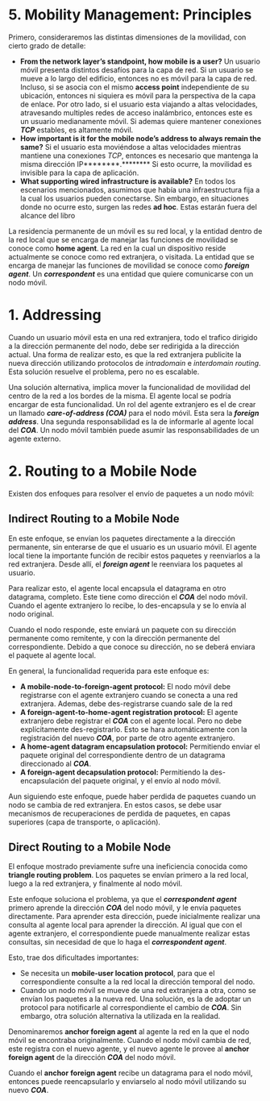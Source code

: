 # 5. Mobility Management: Principles

Primero, consideraremos las distintas dimensiones de la movilidad, con cierto grado de detalle:

- ****************************************************From the network layer’s standpoint, how mobile is a user?**************************************************** Un usuario móvil presenta distintos desafíos para la capa de red. Si un usuario se mueve a lo largo del edificio, entonces no es móvil para la capa de red. Incluso, si se asocia con el mismo ************access point************ independiente de su ubicación, entonces ni siquiera es móvil para la perspectiva de la capa de enlace. Por otro lado, si el usuario esta viajando a altas velocidades, atravesando multiples redes de acceso inalámbrico, entonces este es un usuario medianamente móvil. Si ademas quiere mantener conexiones ***TCP*** estables, es altamente móvil.
- ********************************************************************************************************************************************************How important is it for the mobile node’s address to always remain the same?******************************************************************************************************************************************************** Si el usuario esta moviéndose a altas velocidades mientras mantiene una conexiones *TCP*, entonces es necesario que mantenga la misma dirección IP********.******** Si esto ocurre, la movilidad es invisible para la capa de aplicación.
- ****************************************************************************************************What supporting wired infrastructure is available?**************************************************************************************************** En todos los escenarios mencionados, asumimos que había una infraestructura fija a la cual los usuarios pueden conectarse. Sin embargo, en situaciones donde no ocurre esto, surgen las redes ******ad hoc******. Estas estarán fuera del alcance del libro

La residencia permanente de un móvil es su red local, y la entidad dentro de la red local que se encarga de manejar las funciones de movilidad se conoce como **********home agent**********. La red en la cual un dispositivo reside actualmente se conoce como red extranjera, o visitada. La entidad que se encarga de manejar las funciones de movilidad se conoce como *****foreign agent*****. Un *************correspondent************* es una entidad que quiere comunicarse con un nodo móvil.

# 1. Addressing

Cuando un usuario móvil esta en una red extranjera, todo el trafico dirigido a la dirección permanente del nodo, debe ser redirigida a la dirección actual. Una forma de realizar esto, es que la red extranjera publicite la nueva dirección utilizando protocolos de *intradomain* e *interdomain* *routing*. Esta solución resuelve el problema, pero no es escalable.

Una solución alternativa, implica mover la funcionalidad de movilidad del centro de la red a los bordes de la misma. El agente local se podría encargar de esta funcionalidad. Un rol del agente extranjero es el de crear un llamado *********************care-of-address (COA)********************* para el nodo móvil. Esta sera la ***************foreign address***************. Una segunda responsabilidad es la de informarle al agente local del ***COA***. Un nodo móvil también puede asumir las responsabilidades de un agente externo.

# 2. Routing to a Mobile Node

Existen dos enfoques para resolver el envío de paquetes a un nodo móvil:

## Indirect Routing to a Mobile Node

En este enfoque, se envían los paquetes directamente a la dirección permanente, sin enterarse de que el usuario es un usuario móvil. El agente local tiene la importante función de recibir estos paquetes y reenviarlos a la red extranjera. Desde allí, el *********foreign agent********* le reenviara los paquetes al usuario.

Para realizar esto, el agente local encapsula el datagrama en otro datagrama, completo. Este tiene como dirección el ***COA*** del nodo móvil. Cuando el agente extranjero lo recibe, lo des-encapsula y se lo envía al nodo original.

Cuando el nodo responde, este enviará un paquete con su dirección permanente como remitente, y con la dirección permanente del correspondiente. Debido a que conoce su dirección, no se deberá enviara el paquete al agente local.

En general, la funcionalidad requerida para este enfoque es:

- **************************************************A mobile-node-to-foreign-agent protocol:************************************************** El nodo móvil debe registrarse con el agente extranjero cuando se conecta a una red extranjera. Ademas, debe des-registrarse cuando sale de la red
- **********************************************************************************************************A foreign-agent-to-home-agent registration protocol:********************************************************************************************************** El agente extranjero debe registrar el ***COA*** con el agente local. Pero no debe explícitamente des-registrarlo. Esto se hara automáticamente con la registración del nuevo ***COA***, por parte de otro agente extranjero.
- ********************************************************************************A home-agent datagram encapsulation protocol:******************************************************************************** Permitiendo enviar el paquete original del correspondiente dentro de un datagrama direccionado al ***COA***.
- ****************************************************************A foreign-agent decapsulation protocol:**************************************************************** Permitiendo la des-encapsulación del paquete original, y el envío al nodo móvil.

Aun siguiendo este enfoque, puede haber perdida de paquetes cuando un nodo se cambia de red extranjera. En estos casos, se debe usar mecanismos de recuperaciones de perdida de paquetes, en capas superiores (capa de transporte, o aplicación).

## Direct Routing to a Mobile Node

El enfoque mostrado previamente sufre una ineficiencia conocida como ************************triangle routing problem************************. Los paquetes se envían primero a la red local, luego a la red extranjera, y finalmente al nodo móvil.

Este enfoque soluciona el problema, ya que el *************correspondent************* *****agent***** primero aprende la dirección ***COA*** del nodo móvil, y le envía paquetes directamente. Para aprender esta dirección, puede inicialmente realizar una consulta al agente local para aprender la dirección. Al igual que con el agente extranjero, el correspondiente puede manualmente realizar estas consultas, sin necesidad de que lo haga el *******************correspondent agent*******************.

Esto, trae dos dificultades importantes:

- Se necesita un **********************************************************mobile-user location protocol**********************************************************, para que el correspondiente consulte a la red local la dirección temporal del nodo.
- Cuando un nodo móvil se mueve de una red extranjera a otra, como se envían los paquetes a la nueva red. Una solución, es la de adoptar un protocol para notificarle al correspondiente el cambio de ***COA***. Sin embargo, otra solución alternativa la utilizada en la realidad.

Denominaremos ********************anchor foreign agent******************** al agente la red en la que el nodo móvil se encontraba originalmente. Cuando el nodo móvil cambia de red, este registra con el nuevo agente, y el nuevo agente le provee al ********************anchor foreign agent******************** de la dirección ***COA*** del nodo móvil.

Cuando el ******anchor****** ************foreign agent************ recibe un datagrama para el nodo móvil, entonces puede reencapsularlo y enviarselo al nodo móvil utilizando su nuevo ***COA***.